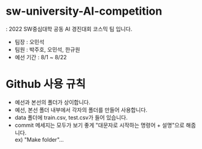 # sw-university-AI-competition
: 2022 SW중심대학 공동 AI 경진대회 코스믹 팀 입니다.  
 - 팀장 : 오민석
 - 팀원 : 박주호, 오민석, 한규원
 - 예선 기간 : 8/1 ~ 8/22

# Github 사용 규칙
 - 예선과 본선의 폴더가 상이합니다.
 - 예선, 본선 폴더 내부에서 각자의 폴더를 만들어 사용합니다.
 - data 폴더에 train.csv, test.csv가 들어 있습니다.
 - commit 메세지는 모두가 보기 좋게 "대문자로 시작하는 명령어 + 설명"으로 해줍니다.  
   ex) "Make folder"...
